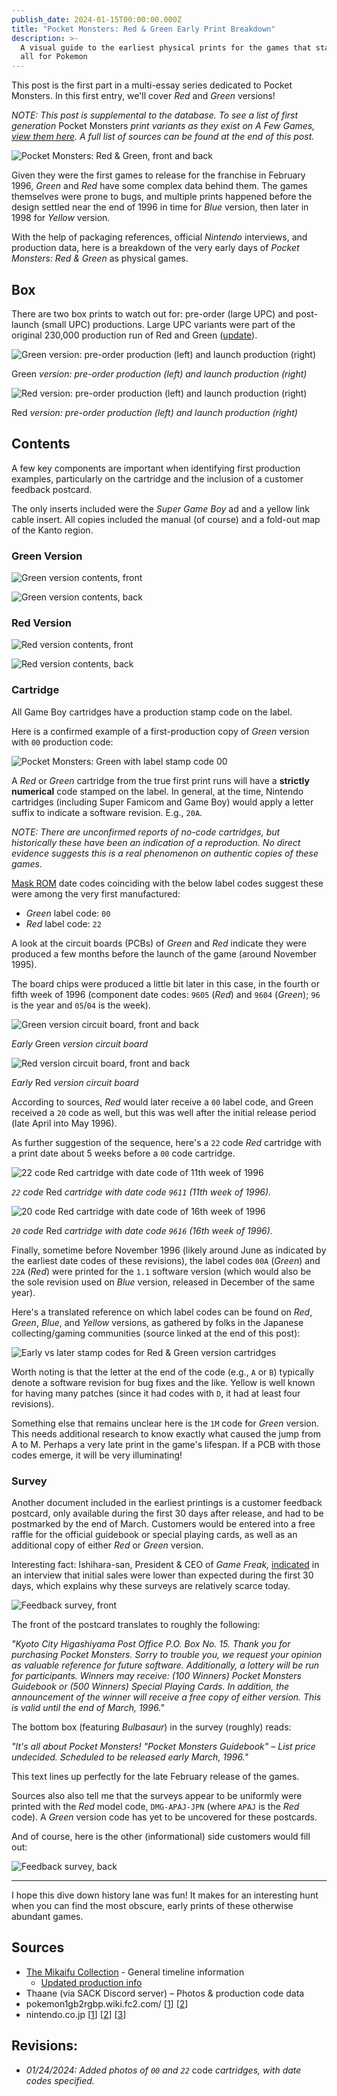 ```yaml
---
publish_date: 2024-01-15T00:00:00.000Z
title: "Pocket Monsters: Red & Green Early Print Breakdown"
description: >-
  A visual guide to the earliest physical prints for the games that started it
  all for Pokemon
---
```


This post is the first part in a multi-essay series dedicated to Pocket Monsters. In this first entry, we'll cover _Red_ and _Green_ versions!

_NOTE: This post is supplemental to the database. To see a list of first generation_ Pocket Monsters _print variants as they exist on A Few Games, [view them here](https://www.afew.games). A full list of sources can be found at the end of this post._

![Pocket Monsters: Red & Green, front and back](/uploads/red-green-hero.jpg)

Given they were the first games to release for the franchise in February 1996, _Green_ and _Red_ have some complex data behind them. The games themselves were prone to bugs, and multiple prints happened before the design settled near the end of 1996 in time for _Blue_ version, then later in 1998 for _Yellow_ version.

With the help of packaging references, official _Nintendo_ interviews, and production data, here is a breakdown of the very early days of _Pocket Monsters: Red & Green_ as physical games.

## Box

T﻿here are two box prints to watch out for: pre-order (large UPC) and post-launch (small UPC) productions. Large UPC variants were part of the original 230,000 production run of Red and Green ([update](https://www.afew.games/essays/pocket-monsters-red-green-variant-updates)).

![Green version: pre-order production (left) and launch production (right)](/uploads/green-box-early-and-late.png)

Green _version: pre-order production (left) and launch production (right)_

![Red version: pre-order production (left) and launch production (right)](/uploads/red-box-early-and-late.png)

Red _version: pre-order production (left) and launch production (right)_

## Contents

A few key components are important when identifying first production examples, particularly on the cartridge and the inclusion of a customer feedback postcard.

The only inserts included were the _Super Game Boy_ ad and a yellow link cable insert. All copies included the manual (of course) and a fold-out map of the Kanto region.

### Green Version

![Green version contents, front](/uploads/green-contents.png)

![Green version contents, back](/uploads/green-contents-back.png)

### Red Version

![Red version contents, front](/uploads/red-contents.png)

![Red version contents, back](/uploads/red-contents-back.png)

### Cartridge

All Game Boy cartridges have a production stamp code on the label.

Here is a confirmed example of a first-production copy of _Green_ version with `00` production code:

![Pocket Monsters: Green with label stamp code 00](/uploads/green-cart-label.png)

A _Red_ or _Green_ cartridge from the true first print runs will have a **strictly numerical** code stamped on the label. In general, at the time, Nintendo cartridges (including Super Famicom and Game Boy) would apply a letter suffix to indicate a software revision. E.g., `20A`.

_NOTE: There are unconfirmed reports of no-code cartridges, but historically these have been an indication of a reproduction. No direct evidence suggests this is a real phenomenon on authentic copies of these games._

[Mask ROM](https://handwiki.org/wiki/Mask_ROM) date codes coinciding with the below label codes suggest these were among the very first manufactured:

- _Green_ label code: `00`
- _Red_ label code: `22`

A look at the circuit boards (PCBs) of _Green_ and _Red_ indicate they were produced a few months before the launch of the game (around November 1995).

The board chips were produced a little bit later in this case, in the fourth or fifth week of 1996 (component date codes: `9605` (_Red_) and `9604` (_Green_); `96` is the year and `05`/`04` is the week).

![Green version circuit board, front and back](/uploads/green-00-cart.jpeg)

_Early_ Green _version circuit board_

![Red version circuit board, front and back](/uploads/red-22-cart.jpeg)

_Early_ Red _version circuit board_

According to sources, _Red_ would later receive a `00` label code, and Green received a `20` code as well, but this was well after the initial release period (late April into May 1996).

A﻿s further suggestion of the sequence, h﻿ere's a `22` code _R﻿ed_ cartridge w﻿ith a print date about 5 weeks before a `00` code cartridge.

![22 code Red cartridge with date code of 11th week of 1996](/uploads/red-22-code-9611.png)

_`22` code_ Red _cartridge with date code `9611` (11th week of 1996)._

![20 code Red cartridge with date code of 16th week of 1996](/uploads/red-20-code-9616.png)

_`20` code_ Red _cartridge with date code `9616` (16th week of 1996)._

Finally, sometime before November 1996 (likely around June as indicated by the earliest date codes of these revisions), the label codes `00A` (_Green_) and `22A` (_Red_) were printed for the `1.1` software version (which would also be the sole revision used on _Blue_ version, released in December of the same year).

Here's a translated reference on which label codes can be found on _Red_, _Green_, _Blue_, and _Yellow_ versions, as gathered by folks in the Japanese collecting/gaming communities (source linked at the end of this post):

![Early vs later stamp codes for Red & Green version cartridges](/uploads/cart-code-table.png)

Worth noting is that the letter at the end of the code (e.g., `A` or `B`) typically denote a software revision for bug fixes and the like. Yellow is well known for having many patches (since it had codes with `D`, it had at least four revisions).

Something else that remains unclear here is the `1M` code for _Green_ version. This needs additional research to know exactly what caused the jump from A to M. Perhaps a very late print in the game's lifespan. If a PCB with those codes emerge, it will be very illuminating!

### Survey

Another document included in the earliest printings is a customer feedback postcard, only available during the first 30 days after release, and had to be postmarked by the end of March. Customers would be entered into a free raffle for the official guidebook or special playing cards, as well as an additional copy of either _Red_ or _Green_ version.

Interesting fact: Ishihara-san, President & CEO of _Game Freak,_ [indicated](https://iwataasks.nintendo.com/interviews/ds/pokemon/0/0/) in an interview that initial sales were lower than expected during the first 30 days, which explains why these surveys are relatively scarce today.

![Feedback survey, front](/uploads/survey-front.png)

The front of the postcard translates to roughly the following:

_"Kyoto City Higashiyama Post Office P.O. Box No. 15. Thank you for purchasing Pocket Monsters. Sorry to trouble you, we request your opinion as valuable reference for future software. Additionally, a lottery will be run for participants. Winners may receive: (100 Winners) Pocket Monsters Guidebook or (500 Winners) Special Playing Cards. In addition, the announcement of the winner will receive a free copy of either version. This is valid until the end of March, 1996."_

The bottom box (featuring _Bulbasaur_) in the survey (roughly) reads:

_"It's all about Pocket Monsters! "Pocket Monsters Guidebook" – List price undecided. Scheduled to be released early March, 1996."_

This text lines up perfectly for the late February release of the games.

Sources also also tell me that the surveys appear to be uniformly were printed with the _Red_ model code, `DMG-APAJ-JPN` (where `APAJ` is the _Red_ code). A _Green_ version code has yet to be uncovered for these postcards.

And of course, here is the other (informational) side customers would fill out:

![Feedback survey, back](/uploads/survey-back.png)

---

I hope this dive down history lane was fun! It makes for an interesting hunt when you can find the most obscure, early prints of these otherwise abundant games.

## Sources

- [The Mikaifu Collection](https://www.instagram.com/mikaifucollection/) - General timeline information
  - [U﻿pdated production info](https://www.afew.games/essays/pocket-monsters-red-green-variant-updates)
- Thaane (via SACK Discord server) – Photos & production code data
- pokemon1gb2rgbp.wiki.fc2.com/ \[[1](https://pokemon1gb2rgbp.wiki.fc2.com/)] \[[2](https://pokemon1gb2rgbp.wiki.fc2.com/wiki/%E5%88%9D%E6%9C%9F%E7%89%88%E3%83%BB%E5%BE%8C%E6%9C%9F%E7%89%88%E3%81%AE%E9%81%95%E3%81%84)]
- nintendo.co.jp \[[1](https://www.nintendo.co.jp/n02/dmg/apajapbj/index.html)] \[[2](https://www.nintendo.co.jp/n02/dmg/apej/index.html)] \[[3](https://www.nintendo.co.jp/n02/dmg/apsj/index.html)]

## Revisions:

- _0﻿1/24/2024: Added photos of `00` and `22`_ c﻿ode _cartridges, with date codes specified._
